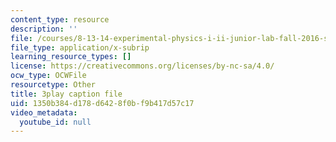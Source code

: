 ```yaml
---
content_type: resource
description: ''
file: /courses/8-13-14-experimental-physics-i-ii-junior-lab-fall-2016-spring-2017/1350b384d178d6428f0bf9b417d57c17_NwbPgoCW5Ro.srt
file_type: application/x-subrip
learning_resource_types: []
license: https://creativecommons.org/licenses/by-nc-sa/4.0/
ocw_type: OCWFile
resourcetype: Other
title: 3play caption file
uid: 1350b384-d178-d642-8f0b-f9b417d57c17
video_metadata:
  youtube_id: null
---
```

